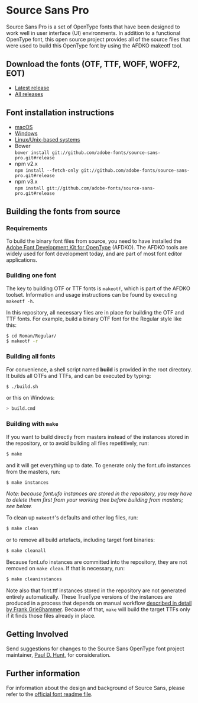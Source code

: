 # Source Sans Pro

Source Sans Pro is a set of OpenType fonts that have been designed to work well
in user interface (UI) environments. In addition to a functional OpenType font, this open
source project provides all of the source files that were used to build this OpenType font
by using the AFDKO makeotf tool.

## Download the fonts (OTF, TTF, WOFF, WOFF2, EOT)

* [Latest release](../../releases/latest)
* [All releases](../../releases)

## Font installation instructions

* [macOS](http://support.apple.com/kb/HT2509)
* [Windows](https://www.microsoft.com/en-us/Typography/TrueTypeInstall.aspx)
* [Linux/Unix-based systems](https://github.com/adobe-fonts/source-code-pro/issues/17#issuecomment-8967116)
* Bower<br/>
	`bower install git://github.com/adobe-fonts/source-sans-pro.git#release`
* npm v2.x<br/>
	`npm install --fetch-only git://github.com/adobe-fonts/source-sans-pro.git#release`
* npm v3.x<br/>
	`npm install git://github.com/adobe-fonts/source-sans-pro.git#release`

## Building the fonts from source

### Requirements

To build the binary font files from source, you need to have installed the
[Adobe Font Development Kit for OpenType](http://www.adobe.com/devnet/opentype/afdko.html) (AFDKO). The AFDKO
tools are widely used for font development today, and are part of most font
editor applications.

### Building one font

The key to building OTF or TTF fonts is `makeotf`, which is part of the AFDKO toolset.
Information and usage instructions can be found by executing `makeotf -h`.

In this repository, all necessary files are in place for building the OTF and TTF fonts.
For example, build a binary OTF font for the Regular style like this:

```sh
$ cd Roman/Regular/
$ makeotf -r
```

### Building all fonts

For convenience, a shell script named **build** is provided in the root directory.
It builds all OTFs and TTFs, and can be executed by typing:

```sh
$ ./build.sh
```

or this on Windows:

```sh
> build.cmd
```

### Building with `make`

If you want to build directly from masters instead of the instances stored in
the repository, or to avoid building all files repetitively, run:

```sh
$ make
```

and it will get everything up to date. To generate only the font.ufo instances
from the masters, run:

```sh
$ make instances
```

_Note: because font.ufo instances are stored in the repository, you may have to
delete them first from your working tree before building from masters; see
below._

To clean up `makeotf`'s defaults and other log files, run:

```sh
$ make clean
```

or to remove all build artefacts, including target font binaries:

```sh
$ make cleanall
```

Because font.ufo instances are committed into the repository, they are not
removed on `make clean`. If that is necessary, run:

```sh
$ make cleaninstances
```

Note also that font.ttf instances stored in the repository are not generated
entirely automatically. These TrueType versions of the instances are produced in
a process that depends on manual workflow [described in detail by Frank
Grießhammer](https://github.com/adobe-type-tools/fontlab-scripts/tree/master/TrueType).
Because of that, `make` will build the target TTFs only if it finds those files already
in place.

## Getting Involved

Send suggestions for changes to the Source Sans OpenType font project maintainer, [Paul D. Hunt](mailto:opensourcefonts@adobe.com?subject=[GitHub]%20Source%20Sans%20Pro), for consideration.

## Further information

For information about the design and background of Source Sans, please refer to the [official font readme file](http://www.adobe.com/products/type/font-information/Source-Sans-Pro-Readme-file.html).

